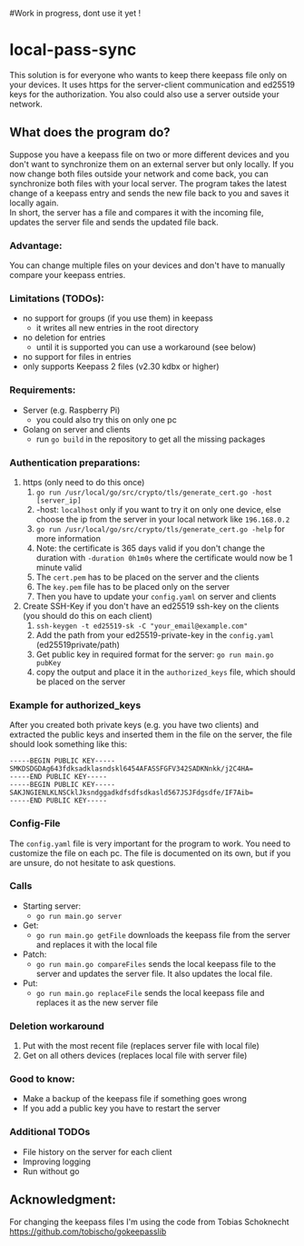 #Work in progress, dont use it yet !

# local-pass-sync
This solution is for everyone who wants to keep there keepass file only on your devices.
It uses https for the server-client communication and ed25519 keys for the authorization.
You also could also use a server outside your network.

## What does the program do? <br>
Suppose you have a keepass file on two or more different devices and you don't want to synchronize them on an external server but only locally. If you now change both files outside your network and come back, you can synchronize both files with your local server. The program takes the latest change of a keepass entry and sends the new file back to you and saves it locally again.
<br>
In short, the server has a file and compares it with the incoming file, updates the server file and sends the updated file back.

### Advantage: <br>
You can change multiple files on your devices and don't have to manually compare your keepass entries.

### Limitations (TODOs):
* no support for groups (if you use them) in keepass
    * it writes all new entries in the root directory
* no deletion for entries
    * until it is supported you can use a workaround (see below)
* no support for files in entries
* only supports Keepass 2 files (v2.30 kdbx or higher)

### Requirements:
* Server (e.g. Raspberry Pi)
    * you could also try this on only one pc
* Golang on server and clients
    * run `go build` in the repository to get all the missing packages

### Authentication preparations:
1. https (only need to do this once)
    1. `go run /usr/local/go/src/crypto/tls/generate_cert.go -host [server_ip]`
    2. -host: `localhost` only if you want to try it on only one device, else choose the ip from the server in your local network like `196.168.0.2`
    3. `go run /usr/local/go/src/crypto/tls/generate_cert.go -help` for more information
    4. Note: the certificate is 365 days valid if you don't change the duration with `-duration 0h1m0s` where the certificate would now be 1 minute valid
    5. The `cert.pem` has to be placed on the server and the clients
    6. The `key.pem` file has to be placed only on the server
    7. Then you have to update your `config.yaml` on server and clients
2. Create SSH-Key if you don't have an ed25519 ssh-key on the clients (you should do this on each client)
    1. `ssh-keygen -t ed25519-sk -C "your_email@example.com"`
    2. Add the path from your ed25519-private-key in the `config.yaml` (ed25519private/path)
    3. Get public key in required format for the server: `go run main.go pubKey`
    4. copy the output and place it in the `authorized_keys` file, which should be placed on the server

### Example for authorized_keys
After you created both private keys (e.g. you have two clients) and extracted the public keys and inserted them in the file on the server, the file should look something like this:
```
-----BEGIN PUBLIC KEY-----
SMKDSDGDAg643fdksadklasndskl6454AFASSFGFV342SADKNnkk/j2C4HA=
-----END PUBLIC KEY-----
-----BEGIN PUBLIC KEY-----
SAKJNGIENLKLNSCklJksndggadkdfsdfsdkasld567JSJFdgsdfe/IF7Aib=
-----END PUBLIC KEY-----
```

### Config-File
The `config.yaml` file is very important for the program to work. You need to customize the file on each pc. The file is documented on its own, but if you are unsure, do not hesitate to ask questions.


### Calls
* Starting server:
  * `go run main.go server`
* Get:
    * `go run main.go getFile` downloads the keepass file from the server and replaces it with the local file
* Patch:
    * `go run main.go compareFiles` sends the local keepass file to the server and updates the server file. It also updates the local file.
* Put:
    * `go run main.go replaceFile` sends the local keepass file and replaces it as the new server file

### Deletion workaround
1. Put with the most recent file (replaces server file with local file)
2. Get on all others devices (replaces local file with server file)

### Good to know:
* Make a backup of the keepass file if something goes wrong
* If you add a public key you have to restart the server

### Additional TODOs
* File history on the server for each client
* Improving logging
* Run without go


## Acknowledgment:<br>
For changing the keepass files I'm using the code from Tobias Schoknecht
https://github.com/tobischo/gokeepasslib
